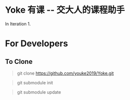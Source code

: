 # Yoke 有课 -- 交大人的课程助手

In Iteration 1.  

# For Developers
## To Clone 
> git clone https://github.com/youke2019/Yoke.git

> git submodule init

> git submodule update




